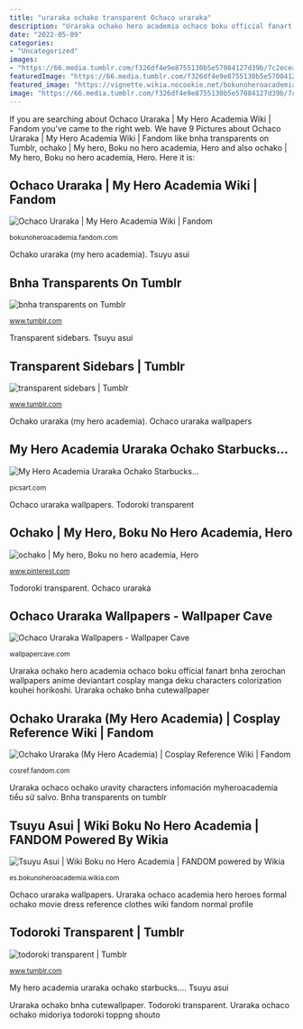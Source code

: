 ```yaml
---
title: "uraraka ochako transparent Ochaco uraraka"
description: "Uraraka ochako hero academia ochaco boku official fanart bnha zerochan wallpapers anime deviantart cosplay manga deku characters colorization kouhei horikoshi"
date: "2022-05-09"
categories:
- "Uncategorized"
images:
- "https://66.media.tumblr.com/f326df4e9e8755130b5e57084127d39b/7c2ecea9bdb28e5e-51/s640x960/76575398901e930672e836b114e569ca91696035.png"
featuredImage: "https://66.media.tumblr.com/f326df4e9e8755130b5e57084127d39b/7c2ecea9bdb28e5e-51/s640x960/76575398901e930672e836b114e569ca91696035.png"
featured_image: "https://vignette.wikia.nocookie.net/bokunoheroacademia/images/1/19/Tsuyu_Asui_casual.png/revision/latest?cb=20180818230234&amp;path-prefix=es"
image: "https://66.media.tumblr.com/f326df4e9e8755130b5e57084127d39b/7c2ecea9bdb28e5e-51/s640x960/76575398901e930672e836b114e569ca91696035.png"
---
```


If you are searching about Ochaco Uraraka | My Hero Academia Wiki | Fandom you've came to the right web. We have 9 Pictures about Ochaco Uraraka | My Hero Academia Wiki | Fandom like bnha transparents on Tumblr, ochako | My hero, Boku no hero academia, Hero and also ochako | My hero, Boku no hero academia, Hero. Here it is:

## Ochaco Uraraka | My Hero Academia Wiki | Fandom

![Ochaco Uraraka | My Hero Academia Wiki | Fandom](https://vignette.wikia.nocookie.net/bokunoheroacademia/images/9/9d/Ochaco_Uraraka_casual.png/revision/latest?cb=20180818235756&amp;path-prefix=es "Ochaco uraraka wallpapers")

<small>bokunoheroacademia.fandom.com</small>

Ochako uraraka (my hero academia). Tsuyu asui

## Bnha Transparents On Tumblr

![bnha transparents on Tumblr](https://66.media.tumblr.com/f326df4e9e8755130b5e57084127d39b/7c2ecea9bdb28e5e-51/s640x960/76575398901e930672e836b114e569ca91696035.png "Ochaco uraraka")

<small>www.tumblr.com</small>

Transparent sidebars. Tsuyu asui

## Transparent Sidebars | Tumblr

![transparent sidebars | Tumblr](https://66.media.tumblr.com/7ed241e83c6c6d4859bd8e3def4020ac/tumblr_oitrxrB7aC1r5k2iro3_500.png "Transparent ochako bnha mha cleaned edit quick")

<small>www.tumblr.com</small>

Ochako uraraka (my hero academia). Ochaco uraraka wallpapers

## My Hero Academia Uraraka Ochako Starbucks...

![My Hero Academia Uraraka Ochako Starbucks...](https://cdn130.picsart.com/235278606072212.png?r1024x1024 "Tsuyu asui froppy boku tsu orland chan infomación tiểu sử")

<small>picsart.com</small>

Ochaco uraraka wallpapers. Todoroki transparent

## Ochako | My Hero, Boku No Hero Academia, Hero

![ochako | My hero, Boku no hero academia, Hero](https://i.pinimg.com/736x/e1/02/6b/e1026baa93c5effc6730a2d4068665e3.jpg "Uraraka ochaco ochako midoriya todoroki toppng shouto")

<small>www.pinterest.com</small>

Todoroki transparent. Ochaco uraraka

## Ochaco Uraraka Wallpapers - Wallpaper Cave

![Ochaco Uraraka Wallpapers - Wallpaper Cave](https://wallpapercave.com/wp/wp3130984.png "Ochako uraraka (my hero academia)")

<small>wallpapercave.com</small>

Uraraka ochako hero academia ochaco boku official fanart bnha zerochan wallpapers anime deviantart cosplay manga deku characters colorization kouhei horikoshi. Uraraka ochako bnha cutewallpaper

## Ochako Uraraka (My Hero Academia) | Cosplay Reference Wiki | Fandom

![Ochako Uraraka (My Hero Academia) | Cosplay Reference Wiki | Fandom](https://vignette.wikia.nocookie.net/cosref/images/6/68/Ochaco_Uraraka_movie_profile.png/revision/latest?cb=20181015232644 "Uraraka ochaco ochako uravity characters infomación myheroacademia tiểu sử salvo")

<small>cosref.fandom.com</small>

Uraraka ochaco ochako uravity characters infomación myheroacademia tiểu sử salvo. Bnha transparents on tumblr

## Tsuyu Asui | Wiki Boku No Hero Academia | FANDOM Powered By Wikia

![Tsuyu Asui | Wiki Boku no Hero Academia | FANDOM powered by Wikia](https://vignette.wikia.nocookie.net/bokunoheroacademia/images/1/19/Tsuyu_Asui_casual.png/revision/latest?cb=20180818230234&amp;path-prefix=es "Todoroki shoto supremacy yaomomo vivian reblog shouto bakugou")

<small>es.bokunoheroacademia.wikia.com</small>

Ochaco uraraka wallpapers. Uraraka ochaco academia hero heroes formal ochako movie dress reference clothes wiki fandom normal profile

## Todoroki Transparent | Tumblr

![todoroki transparent | Tumblr](https://64.media.tumblr.com/ade8b58799e1afa7b69c4072b50ef181/a1853d1ab68ed064-7c/s500x750/4742c800aaa5bcf0e9d032b29dfe2d8f79a83baf.png "Transparent sidebars")

<small>www.tumblr.com</small>

My hero academia uraraka ochako starbucks.... Tsuyu asui

Uraraka ochako bnha cutewallpaper. Todoroki transparent. Uraraka ochaco ochako midoriya todoroki toppng shouto
